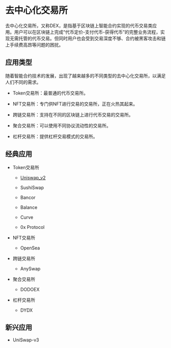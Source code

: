 # 去中心化交易所
    
去中心化交易所，又称DEX，是指基于区块链上智能合约实现的代币交易类应用。用户可以在区块链上完成“代币定价-支付代币-获得代币”的完整业务流程，实现无需托管的代币交易。但同时用户也会受到交易深度不够、合约被黑客攻击和链上手续费高昂等问题的困扰。

## 应用类型

随着智能合约技术的发展，出现了越来越多的不同类型的去中心化交易所，以满足人们不同的需求。

- Token交易所：最普通的代币交易所。

- NFT交易所：专门供NFT进行交易的交易所，正在火热其起来。

- 跨链交易所：支持在不同的区块链上进行代币交易的交易所。

- 聚合交易所：可以使用不同协议流动性的交易所。

- 杠杆交易所：提供杠杆交易模式的交易所。

## 经典应用

- Token交易所

    - [Uniswap_v2](./Uniswap_v2)

    - SushiSwap

    - Bancor

    - Balance

    - Curve

    - 0x Protocol

- NFT交易所

    - OpenSea

- 跨链交易所

    - AnySwap

- 聚合交易所

    - DODOEX

- 杠杆交易所

    - DYDX


## 新兴应用

- UniSwap-v3
